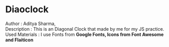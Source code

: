 # Diaoclock

Author : Aditya Sharma, <br/>
Description : This is an Diagonal Clock that made by me for my JS practice. <br/>
Used Materials : I use Fonts from <b>Google Fonts<b>, Icons from <b>Font Awesome<b> and <b>Flaiticon<b> <br/>
